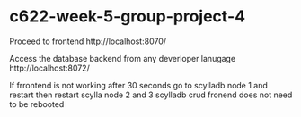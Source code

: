 # c622-week-5-group-project-4

Proceed to frontend
http://localhost:8070/

Access the database backend from any deverloper lanugage
http://localhost:8072/

If frrontend is not working after 30 seconds go to scylladb node 1 and restart
then restart scylla node 2 and 3
scylladb crud fronend does not need to be rebooted
